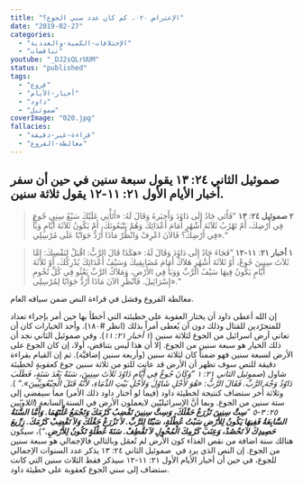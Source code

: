 ```yaml
---
title: "الإعتراض ٠٢٠، كم كان عدد سني الجوع؟"
date: "2019-02-27"
categories:
  - "الإختلافات-الكمية-والعددية"
  - "تناقضات"
youtube: "_DJ2sQLrUUM"
status: "published"
tags:
  - "فروع"
  - "أخبار-الأيام"
  - "داود"
  - "صموئيل"
coverImage: "020.jpg"
fallacies:
  - "قراءة-غير-دقيقة"
  - "مغالطة-الفروع"
---
```


## **صموئيل الثاني ٢٤: ١٣ يقول سبعة سنين في حين أن سفر أخبار الأيام الأول ٢١: ١١-١٢ يقول ثلاثة سنين.**

> **٢ صموئيل ٢٤**: **١٣** ”فَأَتَى جَادُ إِلَى دَاوُدَ وَأَخبَرهُ وَقَالَ لَهُ: «أَتَأْتِي عَلَيْكَ سَبْعُ سِنِي جُوعٍ فِي أَرْضِكَ، أَمْ تَهْرُبُ ثَلاَثَةَ أَشْهُرٍ أَمَامَ أَعْدَائِكَ وَهُمْ يَتْبَعُونَكَ، أَمْ يَكُونُ ثَلاَثَةَ أَيَّامٍ وَبَأٌ فِي أَرْضِكَ؟ فَالآنَ اعْرِفْ وَانْظُرْ مَاذَا أَرُدُّ جَوَابًا عَلَى مُرْسِلِي».“

> **١ أخبار ٢١**: **١١-١٢** ”فَجَاءَ جَادُ إِلَى دَاوُدَ وَقَالَ لَهُ: «هكَذَا قَالَ الرَّبُّ: اقْبَلْ لِنَفْسِكَ: إِمَّا ثَلاَثَ سِنِينَ جُوعٌ، أَوْ ثَلاَثَةَ أَشْهُرٍ هَلاَكٌ أَمَامَ مُضَايِقِيكَ وَسَيْفُ أَعْدَائِكَ يُدْرِكُكَ، أَوْ ثَلاَثَةَ أَيَّامٍ يَكُونُ فِيهَا سَيْفُ الرَّبِّ وَوَبَأٌ فِي الأَرْضِ، وَمَلاَكُ الرَّبِّ يَعْثُو فِي كُلِّ تُخُومِ إِسْرَائِيلَ. فَانْظُرِ الآنَ مَاذَا أَرُدُّ جَوَابًا لِمُرْسِلِي».“

مغالطة الفروع وفشل في قراءة النص ضمن سياقه العام.

إن الله أعطى داود أن يختار العقوبة على خطيئته التي أخطأ بها حين أمر بإجراء تعداد للمتجرّدين للقتال وذلك دون أن يُعطى أمراً بذلك (انظر #١٨٠). وأحد الخيارات كان أن تعاني أرض اسرائيل من الجوع لثلاثة سنين (_١ أخبار ٢١: ١١_). وفي صموئيل الثاني نجد أن ذلك الخيار هو سبعة سنين من الجوع. إلا أن هذا ليس بتناقض، أولا، إن كان الجوع على الأرض لسبعة سنين فهو ضمناً كان لثلاثة سنين (وأربعة سنين إضافيَّة). ثم إن القيام بقراءة دقيقة للنص سوف تظهر أن الأرض قد عانت للتو من ثلاثة سنين جوع كعقوبةٍ لخطيئة شاول (_صموئيل الثاني ٢١: ١ ”وَكَانَ جُوعٌ فِي أَيَّامِ دَاوُدَ ثَلاَثَ سِنِينَ، سَنَةً بَعْدَ سَنَةٍ، فَطَلَبَ دَاوُدُ وَجْهَ الرَّبِّ. فَقَالَ الرَّبُّ: «هُوَ لأَجْلِ شَاوُلَ وَلأَجْلِ بَيْتِ الدِّمَاءِ، لأَنَّهُ قَتَلَ الْجِبْعُونِيِّينَ».“_ ). وثلاثة أُخر ستضاف كنتيجة لخطيئة داود (فيما لو اختار داود ذلك الأمر) مما سيفضي إلى ستة سنين من الجوع. وبما أنَّ الإسرائيليّين لايعملون الأرض في السنة السابعة (_اللاويّين ٢٥: ٣-٥ ”**سِتَّ سِنِينَ تَزْرَعُ حَقْلَكَ، وَسِتَّ سِنِينَ تَقْضِبُ كَرْمَكَ وَتَجْمَعُ غَلَّتَهُمَا. وَأَمَّا السَّنَةُ السَّابِعَةُ فَفِيهَا يَكُونُ لِلأَرْضِ سَبْتُ عُطْلَةٍ، سَبْتًا لِلرَّبِّ. لاَ تَزْرَعْ حَقْلَكَ وَلاَ تَقْضِبْ كَرْمَكَ. زِرِّيعَ حَصِيدِكَ لاَ تَحْصُدْ، وَعِنَبَ كَرْمِكَ الْمُحْوِلِ لاَ تَقْطِفْ. سَنَةَ عُطْلَةٍ تَكُونُ لِلأَرْضِ.**“_)، سيكون هنالك سنة اضافة من نقص الغذاء كون الأرض لم تُعمَل وبالتالي فالإجمالي هو سبعة سنين من الجوع. إن النص الذي يرد في  صموئيل الثاني ٢٤: ١٣ يذكر عدد السنوات الإجمالي للجوع، في حين أن أخبار الأيام الأول ٢١: ١١-١٢ سيذكر فقط الثلاث سنين التي كانت ستضاف إلى سني الجوع كعقوبة على خطيئة داود.
